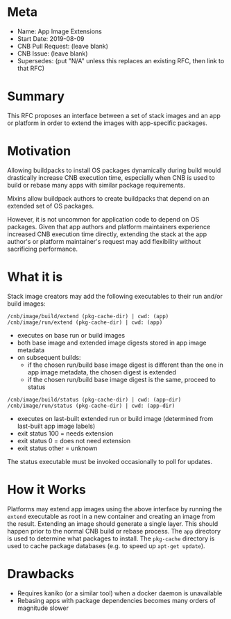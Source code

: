 # Meta
[meta]: #meta
- Name: App Image Extensions
- Start Date: 2019-08-09
- CNB Pull Request: (leave blank)
- CNB Issue: (leave blank)
- Supersedes: (put "N/A" unless this replaces an existing RFC, then link to that RFC)

# Summary
[summary]: #summary

This RFC proposes an interface between a set of stack images and an app or platform in order to extend the images with app-specific packages.

# Motivation
[motivation]: #motivation

Allowing buildpacks to install OS packages dynamically during build would drastically increase CNB execution time, especially when CNB is used to build or rebase many apps with similar package requirements.

Mixins allow buildpack authors to create buildpacks that depend on an extended set of OS packages.

However, it is not uncommon for application code to depend on OS packages.
Given that app authors and platform maintainers experience increased CNB execution time directly, extending the stack at the app author's or platform maintainer's request may add flexibility without sacrificing performance.

# What it is
[what-it-is]: #what-it-is

Stack image creators may add the following executables to their run and/or build images:

```
/cnb/image/build/extend (pkg-cache-dir) | cwd: (app)
/cnb/image/run/extend (pkg-cache-dir) | cwd: (app)
```
* executes on base run or build images
* both base image and extended image digests stored in app image metadata
* on subsequent builds:
  * if the chosen run/build base image digest is different than the one in app image metadata, the chosen digest is extended
  * if the chosen run/build base image digest is the same, proceed to status

```
/cnb/image/build/status (pkg-cache-dir) | cwd: (app-dir)
/cnb/image/run/status (pkg-cache-dir) | cwd: (app-dir)
```
* executes on last-built extended run or build image (determined from last-built app image labels)
* exit status 100 = needs extension
* exit status 0 = does not need extension
* exit status other = unknown

The status executable must be invoked occasionally to poll for updates.

# How it Works
[how-it-works]: #how-it-works

Platforms may extend app images using the above interface by running the `extend` executable as root in a new container and creating an image from the result.
Extending an image should generate a single layer.
This should happen prior to the normal CNB build or rebase process.
The `app` directory is used to determine what packages to install.
The `pkg-cache` directory is used to cache package databases (e.g. to speed up `apt-get update`).

# Drawbacks
[drawbacks]: #drawbacks

- Requires kaniko (or a similar tool) when a docker daemon is unavailable
- Rebasing apps with package dependencies becomes many orders of magnitude slower

